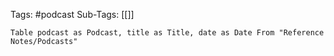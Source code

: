 Tags: #podcast
Sub-Tags: [[]]
```dataview
Table podcast as Podcast, title as Title, date as Date From "Reference Notes/Podcasts"
```
